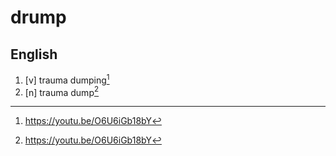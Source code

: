 # drump
## English

1. [v] trauma dumping[^1]
2. [n] trauma dump[^1]

[^1]: <https://youtu.be/O6U6iGb18bY>